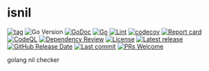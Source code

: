 # isnil

[![tag](https://img.shields.io/github/tag/peczenyj/isnil.svg)](https://github.com/peczenyj/isnil/releases)
![Go Version](https://img.shields.io/badge/Go-%3E%3D%201.18-%23007d9c)
[![GoDoc](https://pkg.go.dev/badge/github.com/peczenyj/isnil)](http://pkg.go.dev/github.com/peczenyj/isnil)
[![Go](https://github.com/peczenyj/isnil/actions/workflows/go.yml/badge.svg)](https://github.com/peczenyj/isnil/actions/workflows/go.yml)
[![Lint](https://github.com/peczenyj/isnil/actions/workflows/lint.yml/badge.svg)](https://github.com/peczenyj/isnil/actions/workflows/lint.yml)
[![codecov](https://codecov.io/gh/peczenyj/isnil/graph/badge.svg?token=9y6f3vGgpr)](https://codecov.io/gh/peczenyj/isnil)
[![Report card](https://goreportcard.com/badge/github.com/peczenyj/isnil)](https://goreportcard.com/report/github.com/peczenyj/isnil)
[![CodeQL](https://github.com/peczenyj/isnil/actions/workflows/github-code-scanning/codeql/badge.svg)](https://github.com/peczenyj/isnil/actions/workflows/github-code-scanning/codeql)
[![Dependency Review](https://github.com/peczenyj/isnil/actions/workflows/dependency-review.yml/badge.svg)](https://github.com/peczenyj/isnil/actions/workflows/dependency-review.yml)
[![License](https://img.shields.io/github/license/peczenyj/isnil)](./LICENSE)
[![Latest release](https://img.shields.io/github/release/peczenyj/isnil.svg)](https://github.com/peczenyj/isnil/releases/latest)
[![GitHub Release Date](https://img.shields.io/github/release-date/peczenyj/isnil.svg)](https://github.com/peczenyj/isnil/releases/latest)
[![Last commit](https://img.shields.io/github/last-commit/peczenyj/isnil.svg)](https://github.com/peczenyj/isnil/commit/HEAD)
[![PRs Welcome](https://img.shields.io/badge/PRs-welcome-brightgreen.svg)](https://github.com/peczenyj/isnil/blob/main/CONTRIBUTING.md#pull-request-process)

golang nil checker
